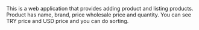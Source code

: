This is a web application that provides adding product and listing products. Product has name, brand, price wholesale price and quantity. You can see TRY price and USD price and you can do sorting.
